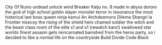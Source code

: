 City Of Ruins
undead unluck
wind Breaker
Kaiju no. 8
made in abyss
dororo
the god of high school
goblin slayer
monster
terror in resonance
the most histerical last boss queen
ninja kamui
An Archdeamons Dilema
Shangri la Frontier 
nisecoy
the rising of the shield hero
chained soldier
the witch and the beast
class room of the elite s1 and s1 (rewatch karo!)
swallowed star
worlds finest assasin gets reincarnated
banished from the heros party, so i decided to libe a normal life on the countryside
Build Divide Code Black
